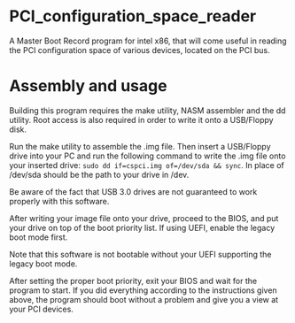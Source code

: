 # PCI_configuration_space_reader
A Master Boot Record program for intel x86, that will come useful in reading the PCI configuration space of various devices, located on the PCI bus.

# Assembly and usage
Building this program requires the make utility, NASM assembler and the dd utility. Root access is also required in order to write it onto a USB/Floppy disk.

Run the make utility to assemble the .img file. Then insert a USB/Floppy drive into your PC and run the following command to write the .img file onto your inserted drive: ```sudo dd if=cspci.img of=/dev/sda && sync```. In place of /dev/sda should be the path to your drive in /dev.

Be aware of the fact that USB 3.0 drives are not guaranteed to work properly with this software.

After writing your image file onto your drive, proceed to the BIOS, and put your drive on top of the boot priority list. If using UEFI, enable the legacy boot mode first.

Note that this software is not bootable without your UEFI supporting the legacy boot mode.

After setting the proper boot priority, exit your BIOS and wait for the program to start.
If you did everything according to the instructions given above, the program should boot without a problem and give you a view at your PCI devices.
